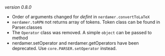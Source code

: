 *version 0.8.0*
- Order of arguments changed for *defint* in `nerdamer.convertToLaTeX`
- `nerdamer.toRPN` not returns array of tokens. Token class can be found in Parser.classes
- The `Operator` class was removed. A simple `object` can be passed to method
- nerdamer.setOperator and nerdamer.getOperators have been deprecated. Use `core.PARSER.setOperator` instead.
